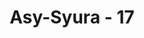 ---
title: "Asy-Syura - 17"
no: 17
arabic_no: ١٧
ayah: اَللّٰهُ الَّذِيْٓ اَنْزَلَ الْكِتٰبَ بِالْحَقِّ وَالْمِيْزَانَ ۗوَمَا يُدْرِيْكَ لَعَلَّ السَّاعَةَ قَرِيْبٌ 
translation: "Allah yang menurunkan Kitab (Al-Qur'an) dengan (membawa) kebenaran dan neraca (keadilan). Dan tahukah kamu, boleh jadi hari Kiamat itu sudah dekat?"
tafsir: "Dalam ayat ini Allah menerangkan bahwa Dia telah menurunkan kitab-kitab-Nya kepada nabi-nabi-Nya, yang memuat kebenaran yang tak diragukan, jauh dari kebatilan dan semuanya mengandung kebaikan. Dia memberikan perintah untuk berbuat adil untuk menjadi acuan menentukan hukuman dalam mengadili orang-orang yang dituduh bersalah dan menghukum mereka dengan hukuman yang telah ditetapkan di dalam Kitab-Nya. Firman Allah:\n\nSungguh, Kami telah mengutus rasul-rasul Kami dengan bukti-bukti yang nyata dan kami turunkan bersama mereka kitab dan neraca (keadilan) agar manusia dapat berlaku adil. (al-hadid/57: 25)\n\nPenutup ayat ini mendorong kita berbuat baik dan adil untuk kebahagiaan ukhrawi dan menjauhi godaan duniawi. Karena tidak diketahui kapan dunia ini kiamat, maka tentunya kita harus patuh dan taat mengikuti petunjuk Al- Qur'an, selalu berbuat adil di antara sesama manusia, mengamalkan apa-apa yang diperintahkan, selalu waspada terhadap kemungkinan panggilan Allah yang datang dengan tiba-tiba, lalu tidak ada lagi kesempatan untuk berbuat baik, merugilah dia, dan di hari Kiamat nanti dia akan menyesal karena menyia-nyiakan kesempatan yang ada untuk beramal baik. Sabda Nabi saw:\n\nRasulullah saw bersabda,\"Tidak seorang pun yang meninggal dunia melainkan ia menyesal.\"Para sahabat bertanya, Apakah penyesalan mereka wahai Rasulullah?\" Nabi menjawab,\"Jika ia seorang yang berbuat baik maka ia menyesal karena kebaikannya tidak bertambah lagi. Jika ia seorang yang tidak baik maka ia menyesal karena tidak sempat melepaskan dirinya dari kejahatan itu. (Riwayat at-Tirmidhi)"
---